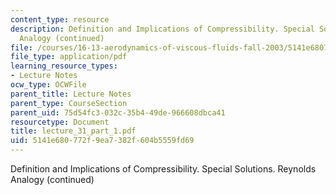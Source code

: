 ```yaml
---
content_type: resource
description: Definition and Implications of Compressibility. Special Solutions. Reynolds
  Analogy (continued)
file: /courses/16-13-aerodynamics-of-viscous-fluids-fall-2003/5141e680772f9ea7382f604b5559fd69_lecture_31_part_1.pdf
file_type: application/pdf
learning_resource_types:
- Lecture Notes
ocw_type: OCWFile
parent_title: Lecture Notes
parent_type: CourseSection
parent_uid: 75d54fc3-032c-35b4-49de-966608dbca41
resourcetype: Document
title: lecture_31_part_1.pdf
uid: 5141e680-772f-9ea7-382f-604b5559fd69
---
```

Definition and Implications of Compressibility. Special Solutions. Reynolds Analogy (continued)

